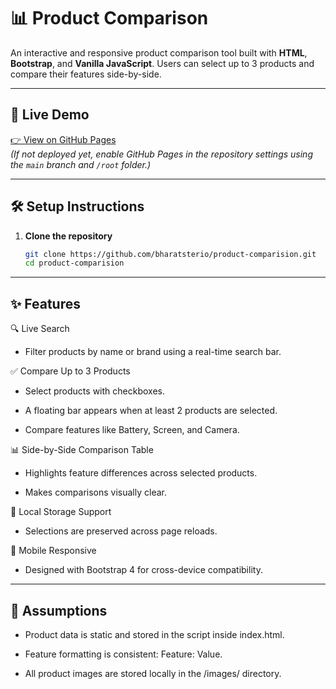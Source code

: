 # 📊 Product Comparison

An interactive and responsive product comparison tool built with **HTML**, **Bootstrap**, and **Vanilla JavaScript**. Users can select up to 3 products and compare their features side-by-side.

---

## 🔗 Live Demo

[👉 View on GitHub Pages](https://bharatsterio.github.io/product-comparision/)  
_(If not deployed yet, enable GitHub Pages in the repository settings using the `main` branch and `/root` folder.)_

---

## 🛠️ Setup Instructions

1. **Clone the repository**
   ```bash
   git clone https://github.com/bharatsterio/product-comparision.git
   cd product-comparision
   
---

## ✨ Features

🔍 Live Search
- Filter products by name or brand using a real-time search bar.

✅ Compare Up to 3 Products

- Select products with checkboxes.

- A floating bar appears when at least 2 products are selected.

- Compare features like Battery, Screen, and Camera.

📊 Side-by-Side Comparison Table

- Highlights feature differences across selected products.

- Makes comparisons visually clear.

💾 Local Storage Support

- Selections are preserved across page reloads.

📱 Mobile Responsive
- Designed with Bootstrap 4 for cross-device compatibility.

---

## 🧠 Assumptions
- Product data is static and stored in the script inside index.html.

- Feature formatting is consistent: Feature: Value.

- All product images are stored locally in the /images/ directory.
